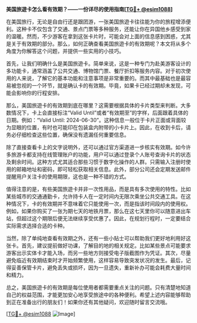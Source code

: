 **美国旅遊卡怎么看有效期？——一份详尽的使用指南[[TG💪+ @esim1088](https://t.me/s/esim1088)]**

在美国旅行，无论是自由行还是跟团游，一张美国旅遊卡往往能为你的旅程增添便利。这种卡不仅包含了交通、景点门票等多种服务，还能让你在异国他乡感受到家的温暖。然而，不少游客在拿到这张卡片时，可能会对上面的信息感到困惑，尤其是关于有效期的部分。那么，如何正确查看美国旅遊卡的有效期呢？本文将从多个角度为你解答这个问题，并提供一些实用的小技巧。

首先，让我们明确什么是美国旅遊卡。简单来说，这是一种专门为赴美游客设计的多功能卡，通常涵盖了公共交通、博物馆门票、餐厅折扣等服务内容。对于初次使用的人来说，了解它的基本功能和注意事项是非常重要的。而其中最基础也是最容易被忽视的一个环节，就是确认卡的有效期。毕竟，如果卡已经过期却未发现，可能会影响你的行程安排。

那么，美国旅遊卡的有效期到底在哪里？这需要根据具体的卡片类型来判断。大多数情况下，卡上会直接标注“Valid Until”或者“有效期至”的字样，后面跟着具体的日期。例如：“Valid Until: 2024-06-30”。这种信息一般位于卡片正面或背面较为显眼的位置，有时也可能印在包装盒内附带的小卡片上。因此，在收到卡后，请务必仔细检查这些位置，确保没有遗漏任何重要信息。

除了直接查看卡上的文字说明外，还可以通过官方渠道进一步核实有效期。如今许多旅游卡都支持在线管理账户的功能，用户可以通过登录个人账号查询卡片的状态及剩余时间。这种方式尤其适合那些习惯于数字化操作的人群。只需输入注册时使用的邮箱地址和密码，即可轻松获取相关信息。此外，部分公司还会定期发送邮件提醒用户关注卡的使用期限，这也是一种不错的方式。

值得注意的是，有些美国旅遊卡并非一次性用品，而是具有多次使用的特性。比如某些城市的交通通勤卡，允许持卡人在一定时间内无限次乘坐公共交通工具。在这种情况下，卡的有效期并不意味着它只能使用一次，而是指该时间段内的使用权。例如，如果你购买了一张为期七天的地铁月票，那么在这七天里你可以随意进出车站，但超过这个期限后便无法继续享受优惠了。因此，在规划行程时，一定要结合实际需求选择合适的卡种。

当然，除了单纯地查看有效期之外，还有一些小贴士可以帮助我们更好地利用好这张卡。首先，建议提前做好功课，了解目的地的相关规定。比如某些景点可能要求游客出示实体卡才能入场，而另一些地方则接受电子版截图作为凭证。其次，尽量避免临近有效期结束时才开始频繁使用，这样容易导致突发状况的发生。最后，记得妥善保管卡片，避免丢失或损坏，因为一旦遗失，重新补办可能会耗费大量时间和精力。

总之，美国旅遊卡的有效期是每位使用者都需要重点关注的问题。只有清楚地知道自己的权益范围，才能更加安心地享受旅途中的各种便利。希望上述内容能够帮助到正在准备出行的朋友们！如果你还有其他疑问，欢迎随时留言交流哦。

[[TG💪+ @esim1088](https://t.me/s/esim1088) ![Image](https://i.postimg.cc/4NQfJmqS/Snipaste-2025-05-13-00-14-12.png)]